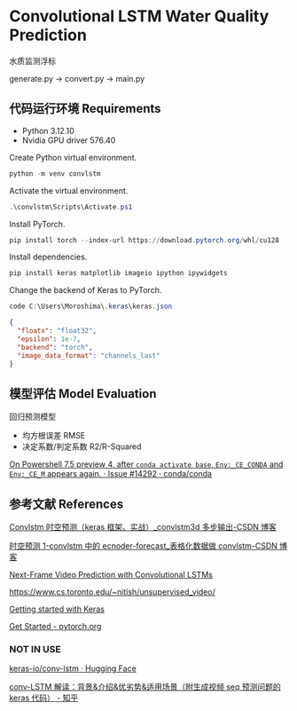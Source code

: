 # Convolutional LSTM Water Quality Prediction

水质监测浮标

generate.py -> convert.py -> main.py

## 代码运行环境 Requirements

- Python 3.12.10
- Nvidia GPU driver 576.40

Create Python virtual environment.

```powershell
python -m venv convlstm
```

Activate the virtual environment.

```powershell
.\convlstm\Scripts\Activate.ps1
```

Install PyTorch.

```powershell
pip install torch --index-url https://download.pytorch.org/whl/cu128
```

Install dependencies.

```powershell
pip install keras matplotlib imageio ipython ipywidgets
```

Change the backend of Keras to PyTorch.

```powershell
code C:\Users\Moroshima\.keras\keras.json
```

```json
{
  "floatx": "float32",
  "epsilon": 1e-7,
  "backend": "torch",
  "image_data_format": "channels_last"
}
```

## 模型评估 Model Evaluation

回归预测模型

- 均方根误差 RMSE
- 决定系数/判定系数 R2/R-Squared

[On Powershell 7.5 preview 4, after `conda activate base`, `Env:_CE_CONDA` and `Env:_CE_M` appears again. · Issue #14292 · conda/conda](https://github.com/conda/conda/issues/14292)

## 参考文献 References

[Convlstm 时空预测（keras 框架、实战）\_convlstm3d 多步输出-CSDN 博客](https://blog.csdn.net/popofzk/article/details/106155925)

[时空预测 1-convlstm 中的 ecnoder-forecast\_表格化数据做 convlstm-CSDN 博客](https://blog.csdn.net/weixin_38812492/article/details/125276794)

[Next-Frame Video Prediction with Convolutional LSTMs](https://keras.io/examples/vision/conv_lstm/)

<https://www.cs.toronto.edu/~nitish/unsupervised_video/>

[Getting started with Keras](https://keras.io/getting_started/)

[Get Started - pytorch.org](https://pytorch.org/get-started/locally/)

### NOT IN USE

[keras-io/conv-lstm · Hugging Face](https://huggingface.co/keras-io/conv-lstm)

[conv-LSTM 解读：背景&介绍&优劣势&适用场景（附生成视频 seq 预测问题的 keras 代码） - 知乎](https://zhuanlan.zhihu.com/p/124106729)
